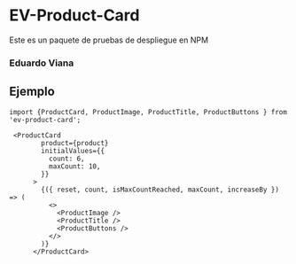 # EV-Product-Card

Este es un paquete de pruebas de despliegue en NPM

### Eduardo Viana

## Ejemplo

```
import {ProductCard, ProductImage, ProductTitle, ProductButtons } from 'ev-product-card';
```

```
 <ProductCard
        product={product}
        initialValues={{
          count: 6,
          maxCount: 10,
        }}
      >
        {({ reset, count, isMaxCountReached, maxCount, increaseBy }) => (
          <>
            <ProductImage />
            <ProductTitle />
            <ProductButtons />
          </>
        )}
      </ProductCard>


```
